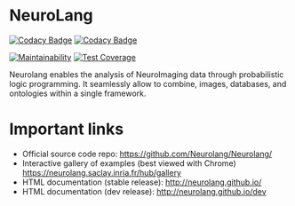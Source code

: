 # NeuroLang

[![Codacy Badge](https://api.codacy.com/project/badge/Grade/ccd82a09587348bc803b986fe65c7aee)](https://www.codacy.com?utm_source=github.com&amp;utm_medium=referral&amp;utm_content=NeuroLang/NeuroLang&amp;utm_campaign=Badge_Grade) [![Codacy Badge](https://api.codacy.com/project/badge/Coverage/ccd82a09587348bc803b986fe65c7aee)](https://www.codacy.com?utm_source=github.com&utm_medium=referral&utm_content=NeuroLang/NeuroLang&utm_campaign=Badge_Coverage)

[![Maintainability](https://api.codeclimate.com/v1/badges/dc08b264f2be98d9a9e2/maintainability)](https://codeclimate.com/repos/5d2c5d18aaf970014e004cd8/maintainability)
[![Test Coverage](https://api.codeclimate.com/v1/badges/dc08b264f2be98d9a9e2/test_coverage)](https://codeclimate.com/repos/5d2c5d18aaf970014e004cd8/test_coverage)


Neurolang enables the analysis of NeuroImaging data through probabilistic logic programming. It seamlessly allow to combine, images, databases, and ontologies within a single framework.


Important links
===============
- Official source code repo: https://github.com/Neurolang/Neurolang/
- Interactive gallery of examples (best viewed with Chrome) https://neurolang.saclay.inria.fr/hub/gallery
- HTML documentation (stable release): http://neurolang.github.io/
- HTML documentation (dev release): http://neurolang.github.io/dev

